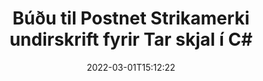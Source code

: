 ---
############################# Static ############################
layout: "auto-gen-signature"
date: 2022-03-01T15:12:22
draft: false
operation: Sign
signaturetype: Barcode
codetype: Postnet
fileformat: Tar
productName: .NET
lang: is
productCode: net
otherformats: pdf doc docx docm dot dotm dotx odt ott rtf xls xlsx xlsm xlsb csv ods ots xltx xltm ppt pptx pps ppsx odp otp potx potm pptm ppsm png jpg bmp gif tiff svg webp wmf
breadcrumb: Put  Barcode signature on Tar for C#

############################# Head ############################
head_title: "eSign Tar skjal með Postnet Strikamerki í C#"
head_description: "Búðu til Postnet Strikamerki undirskrift og settu hana á Tar skjal með .NET með því að nota nokkrar línur af kóða. Notaðu GroupDocs Document Signature API til að undirrita ýmis skráarsnið."

############################# Header ############################
title: "Búðu til Postnet Strikamerki undirskrift fyrir Tar skjal í C#"
description: "eSignaðu Tar viðskiptaskjölin þín með Postnet Strikamerki. Búðu til Strikamerki undirskrift fljótt og auðveldlega með nokkrum línum af kóða til að setja upp undirskriftarmöguleika."
bg_image: "https://cms.admin.containerize.com/templates/aspose/App_Themes/V3/images/bg/header1.png"
bg_overlay: false
button:
    enable: true

############################# SubMenu ############################
submenu:
    enable: true

    left:
        img_alt: "GroupDocs.Signature for .NET"
        image: "https://cms.admin.containerize.com/templates/groupdocs/images/product-logos/90x90-noborder/groupdocs-signature-net.png"
        product: "GroupDocs.Signature"
        platform: ".NET"



############################# About ############################
about:
    enable: true
    title: "Um GroupDocs.Signature for .NET Strikamerki undirskriftarforritaskil."
    content: |
        [GroupDocs.Signature for .NET](https://products.groupdocs.com/signature/net/) er fljótlegt og auðvelt forritaskil til að stjórna rafrænni undirskrift skjala með því að nota Strikamerki eins og UPCA, UPCE, EAN13, EAN14, Code39, Code39Extended, Code128, Codabar, Postnet, ISBN , ITF14 og margir aðrir. Viðskiptavinir geta auðveldlega búið til Strikamerki með nauðsynlegum texta og sett þá á PDF, Microsoft Office Words Documents, Microsoft Office Excel vinnubækur, MS PowerPoint kynningar, Adobe Photoshop skrár og ýmis myndsnið. Strikamerki sem sett eru í skjöl er hægt að uppfæra, leita, staðfesta, eyða eða forskoða annað hvort. Þar að auki er aðlögun strikamerkja studd.
    

############################# Steps ############################
steps:
    enable: true
    title_left: "Skref til að undirrita Tar með Barcode í C#"
    content_left: |
        [GroupDocs.Signature for .NET](https://products.groupdocs.com/signature/net/) veitir möguleika á að undirrita Tar skjöl með Barcode undirskrift fljótt og auðveldlega.
        
        * Búðu til tilvik af Signature class sem gefur upp Tar skrá sem á að undirrita sem slóð eða minnisstraum
        * Upphafðu SignOptions flokkinn og stilltu öll umbeðin gögn.
        * Kallaðu á Signature.Sign() aðferðina sem sendir úttak Tar skrá eða minnisstraum

    title_right: " kerfis kröfur"
    content_right: |
        GroupDocs.Signature for .NET eru studd á öllum helstu kerfum og stýrikerfum. Áður en þú keyrir kóðann hér að neðan skaltu ganga úr skugga um að þú hafir eftirfarandi forsendur uppsettar á kerfinu þínu.

        * Stýrikerfi: Microsoft Windows, Linux, MacOS
        * Þróunarumhverfi: Microsoft Visual Studio, Xamarin, MonoDevelop
        * Frameworks: .NET Framework, .NET Standard, .NET Core, Mono
        * Fáðu nýjasta GroupDocs.Signature for .NET frá [Nuget](https://www.nuget.org/packages/groupdocs.signature)
         
    code: |
        ```csharp    
        
        // Set up input Tar file
        string filePath = "input.tar";
        // Set up output file
        string outputFilePath = "output.tar";

        // Instantiate Signature for input file
        using (var signature = new GroupDocs.Signature.Signature(filePath))
        {
                // create barcode option with predefined barcode text
                var options = new BarcodeSignOptions("BC12345678")
                {
                    // setup Barcode encoding type
                    EncodeType = BarcodeTypes.Postnet,

                    // set signature position
                    Left = 50,
                    Top = 50,
                    Width = 200,
                    Height = 50                                        
                };
                
                // sign Tar document
                SignResult result = signature.Sign(outputFilePath, options);
        }

        ```

############################# Demos ############################
demos:
    enable: true
    title: "Undirritar Tar skjöl með Barcode lifandi kynningu"
    content: |
       Skrifaðu undir Tar skrána með ýmsum undirskriftum núna með því að fara á [GroupDocs.Signature App](https://products.groupdocs.app/signature/family) vefsíðuna. Ókeypis kynning á netinu bíður þín.

        
############################# About Formats ############################
about_formats:
    enable: true
    format:
        # format loop
        - icon: "fas fa-barcode"
          title: "About Postnet Barcode"
          content: |
            POSTNET (Postal Numeric Encoding Technique) er strikamerki sem er notað af póstþjónustu Bandaríkjanna til að aðstoða við að beina pósti.
          characterset: |
             Tölustafir (0-9).
          textcapacity: |
             Allt að 11 stafir.
          image: |
             iVBORw0KGgoAAAANSUhEUgAAACcAAAAjCAYAAAAXMhMjAAAAAXNSR0IArs4c6QAAAARnQU1BAACxjwv8YQUAAAAJcEhZcwAADsMAAA7DAcdvqGQAAACeSURBVFhH7c7BCkMxEELR/P9Pp1LoRrCXpi4Cbw5kIRKZtS82x52a407Ncae+HrfWer8Pyr+i/3NcQv/nuIT+z3EJ/X/Ocf9mlxuhsXZ2uREaa2eXG6Gxdna5ERprZ5cbobF2drkRGmtnlxuhsXZ2uREaa2eXG6Gxdna5ERprZ5cbobF2drkRGmtnlxuhsXZ2ubnAHHdqjjt18XF7vwDevzbHqsQWPwAAAABJRU5ErkJggg==

          link: ""

############################# More Formats ############################
more_formats:
    enable: true
    title: "Aðrar studdar Barcode undirskriftir fyrir C#"
    content: |
        "Þú getur líka skrifað undir Tar með öðrum undirskriftartegundum. Vinsamlegast skoðaðu listann hér að neðan."
    format: 
        
       
back_to_top:
    enable: true
---